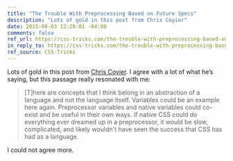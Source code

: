 ```yaml
---
title: "The Trouble With Preprocessing Based on Future Specs"
description: "Lots of gold in this post from Chris Coyier"
date: 2015-08-03 12:28:01 -04:00
comments: false
ref_url: https://css-tricks.com/the-trouble-with-preprocessing-based-on-future-specs/
in_reply_to: https://css-tricks.com/the-trouble-with-preprocessing-based-on-future-specs/
ref_source: CSS-Tricks
---
```


Lots of gold in this post from [Chris Coyier](http://chriscoyier.net/). I agree with a lot of what he’s saying, but this passage really resonated with me:

> [T]here are concepts that I think belong in an abstraction of a language and not the language itself. Variables could be an example here again. Preprocessor variables and native variables could co-exist and be useful in their own ways. If native CSS could do everything ever dreamed up in a preprocessor, it would be slow, complicated, and likely wouldn't have seen the success that CSS has had as a language.

I could not agree more.